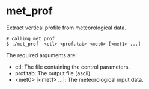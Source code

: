 # met_prof

Extract vertical profile from meteorological data.

```
# calling met_prof
$ ./met_prof  <ctl> <prof.tab> <met0> [<met1> ...]
```

The required arguments are:

* ctl: The file containing the control parameters.
* prof.tab: The output file (ascii).
* \<met0\> \[\<met1\> ...]: The meteorological input data.
